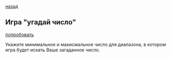 [назад](../../readme.md)
## Игра "угадай число"

[попробовать](https://slowsleep.github.io/php-sf/bjs/08_if_else/index.html)

Укажите минимальное и макисмальное число для диапазона, в котором игра будет искать Ваше загаданное число.
